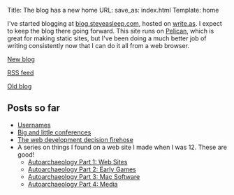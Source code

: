 Title: The blog has a new home
URL:
save_as: index.html
Template: home

I've started blogging at
[blog.steveasleep.com](https://blog.steveasleep.com), hosted on
[write.as](https://write.as). I expect to keep the blog there going forward.
This site runs on [Pelican](http://docs.getpelican.com/en/stable/), which is
great for making static sites, but I've been doing a much better job of
writing consistently now that I can do it all from a web browser.

[New blog](https://blog.steveasleep.com/)

[RSS feed](https://blog.steveasleep.com/feed/)

[Old blog](/articles/)

## Posts so far

* [Usernames](https://blog.steveasleep.com/usernames)
* [Big and little conferences](https://blog.steveasleep.com/community-conferences)
* [The web development decision firehose](https://blog.steveasleep.com/questions-i-asked-myself-while-writing-a-simple-web-forum)
* A series on things I found on a web site I made when I was 12. These are good!
    * [Autoarchaeology Part 1: Web Sites](https://blog.steveasleep.com/autoarchaeology-part-1)
    * [Autoarchaeology Part 2: Early Games](https://blog.steveasleep.com/autoarchaeology-part-2-early-games)
    * [Autoarchaeology Part 3: Mac Software](https://blog.steveasleep.com/autoarchaeology-part-3-mac-software)
    * [Autoarchaeology Part 4: Media](https://blog.steveasleep.com/autoarchaeology-part-4-media)